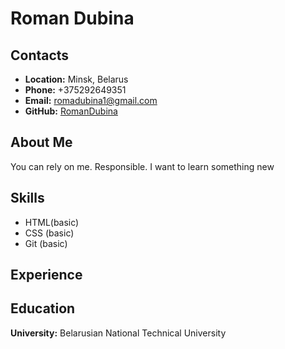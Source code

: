 # Roman Dubina
## Contacts
* __Location:__ Minsk, Belarus
* __Phone:__ +375292649351
* __Email:__ romadubina1@gmail.com
* __GitHub:__ [RomanDubina](https://github.com/RomaDubina)
## About Me
You can rely on me. Responsible. I want to learn something new
## Skills 
* HTML(basic)
* CSS (basic)
* Git (basic)
## Experience 
## Education 
__University:__ Belarusian National Technical University